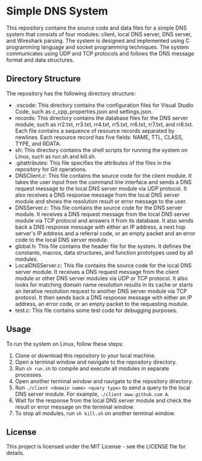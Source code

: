 # Simple DNS System

This repository contains the source code and data files for a simple DNS system that consists of four modules: client, local DNS server, DNS server, and Wireshark parsing. The system is designed and implemented using C programming language and socket programming techniques. The system communicates using UDP and TCP protocols and follows the DNS message format and data structures.

## Directory Structure

The repository has the following directory structure:

- .vscode: This directory contains the configuration files for Visual Studio Code, such as c_cpp_properties.json and settings.json.
- records: This directory contains the database files for the DNS server module, such as rr2.txt, rr3.txt, rr4.txt, rr5.txt, rr6.txt, rr7.txt, and rr8.txt. Each file contains a sequence of resource records separated by newlines. Each resource record has five fields: NAME, TTL, CLASS, TYPE, and RDATA.
- sh: This directory contains the shell scripts for running the system on Linux, such as run.sh and kill.sh.
- .gitattributes: This file specifies the attributes of the files in the repository for Git operations.
- DNSClient.c: This file contains the source code for the client module. It takes the user input from the command line interface and sends a DNS request message to the local DNS server module via UDP protocol. It also receives a DNS response message from the local DNS server module and shows the resolution result or error message to the user.
- DNSServer.c: This file contains the source code for the DNS server module. It receives a DNS request message from the local DNS server module via TCP protocol and answers it from its database. It also sends back a DNS response message with either an IP address, a next hop server's IP address and a referral code, or an empty packet and an error code to the local DNS server module.
- global.h: This file contains the header file for the system. It defines the constants, macros, data structures, and function prototypes used by all modules.
- LocalDNSServer.c: This file contains the source code for the local DNS server module. It receives a DNS request message from the client module or other DNS server modules via UDP or TCP protocol. It also looks for matching domain name resolution results in its cache or starts an iterative resolution request to another DNS server module via TCP protocol. It then sends back a DNS response message with either an IP address, an error code, or an empty packet to the requesting module.
- test.c: This file contains some test code for debugging purposes.

## Usage

To run the system on Linux, follow these steps:

1. Clone or download this repository to your local machine.
2. Open a terminal window and navigate to the repository directory.
3. Run `sh run.sh` to compile and execute all modules in separate processes.
4. Open another terminal window and navigate to the repository directory.
5. Run `./client <domain name> <query type>` to send a query to the local DNS server module. For example, `./client www.github.com A`.
6. Wait for the response from the local DNS server module and check the result or error message on the terminal window.
7. To stop all modules, run `sh kill.sh` on another terminal window.

## License

This project is licensed under the MIT License - see the LICENSE file for details.

